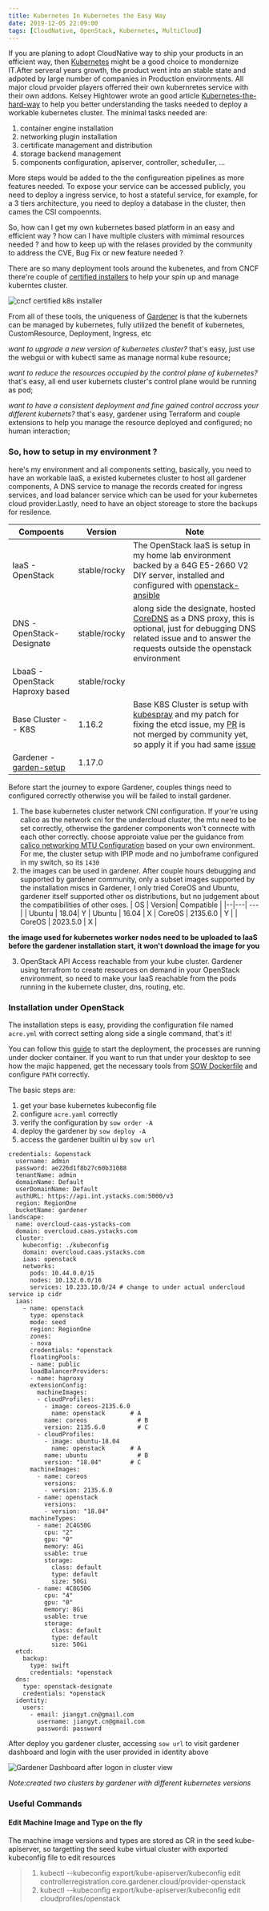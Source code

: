 ```yaml
---
title: Kubernetes In Kubernetes the Easy Way
date: 2019-12-05 22:09:00
tags: [CloudNative, OpenStack, Kubernetes, MultiCloud]
---
```


If you are planing to adopt CloudNative way to ship your products in an efficient way, then [Kubernetes](https://kubernetes.io/) might be a good choice to mondernize IT.After serveral years growth, the product went into an stable state and adpoted by large number of companies in Production environments. All major cloud prvoider players offerred their own kubernretes service with their own addons. Kelsey Hightower wrote an good article [Kubernetes-the-hard-way](https://github.com/kelseyhightower/kubernetes-the-hard-way) to help you better understanding the tasks needed to deploy a workable kubernetes cluster. The minimal tasks needed are:

<!--more-->
1. container engine installation
1. networking plugin installation
1. certificate management and distribution
2. storage backend management
3. components configuration, apiserver, controller, scheduller, ...

More steps would be added to the the configureation pipelines as more features needed. To expose your service can be accessed publicly, you need to deploy a ingress service, to host a stateful service, for example, for a 3 tiers architecture, you need to deploy a database in the cluster, then cames the CSI compoennts.

So, how can I get my own kubernetes based platform in an easy and efficient way ? how can I have multiple clusters with mimimal resources needed ? and how to keep up with the relases provided by the community to address the CVE, Bug Fix or new feature needed ? 


There are so many deployment tools around the kubenetes, and from CNCF there're couple of [certified installers](https://landscape.cncf.io/category=certified-kubernetes-installer&format=card-mode&grouping=category) to help your spin up and manage kuberntes cluster.

![cncf certified k8s installer](/images/cncf-certified-k8s-installer.png)


From all of these tools, the uniqueness of [Gardener](https://gardener.cloud/) is that the kubernets can be managed by kubernetes, fully utilized the benefit of kubernetes, CustomResource, Deployment, Ingress, etc

_want to upgrade a new version of kubernetes cluster?_ that's easy, just use the webgui or with kubectl same as manage normal kube resource;

_want to reduce the resources occupied by the control plane of kubernetes?_ that's easy, all end user kubernets cluster's control plane would be running as pod;

_want to have a consistent deployment and fine gained control accross your different kubernets?_ that's easy, gardener using Terraform and couple extensions to help you manage the resource deployed and configured; no human interaction;


### So, how to setup in my environment ?

here's my environment and all components setting, basically, you need to have an workable IaaS, a existed kubernetes cluster to host all gardener components, A DNS service to manage the records created for ingress services, and load balancer service which can be used for your kubernetes cloud provider.Lastly, need to have an object storeage to store the backups for resilence.

|Compoents|Version|Note|
|---|---|---|
|IaaS - OpenStack|stable/rocky| The OpenStack IaaS is setup in my home lab environment backed by a 64G E5-2660 V2 DIY server, installed and configured with [openstack-ansible](https://git.openstack.org/openstack/openstack-ansible)|
|DNS - OpenStack-Designate | stable/rocky |along side the designate, hosted [CoreDNS](https://coredns.io/) as a DNS proxy, this is optional, just for debugging DNS related issue and to answer the requests outside the openstack environment|
|LbaaS - OpenStack Haproxy based | stable/rocky ||
|Base Cluster -- K8S|1.16.2| Base K8S Cluster is setup with [kubespray](https://github.com/kubernetes-sigs/kubespray.git) and my patch for fixing the etcd issue, my [PR](https://github.com/kubernetes-sigs/kubespray/pull/5368) is not merged by community yet, so apply it if you had same [issue](https://github.com/kubernetes-sigs/kubespray/issues/4772)|
|Gardener - [garden-setup](https://github.com/gardener/garden-setup) | 1.17.0 | |

Before start the journey to expore Gardener, couples things need to configured correctly otherwise you will be failed to install gardener. 

1. The base kubernetes cluster  network CNI configuration.
If your're using calico as the network cni for the undercloud cluster, the mtu need to be set correctly, otherwise the gardener components won't connecte with each other correctly. choose approiate value per the guidance from [calico networking MTU Configuration](https://docs.projectcalico.org/v3.10/networking/mtu) based on your own environment. For me, the cluster setup with IPIP mode and no jumboframe configured in my switch, so its `1430`
2. the images can be used in gardener.
After couple hours debugging and supported by gardener community, only a subset images supported by the installation miscs in Gardener, I only tried CoreOS and Ubuntu, gardener itself supported other os distributions, but no judgement about the compatibilities of other oses.
| OS | Version| Compatible |
|--|---| --- |
| Ubuntu | 18.04| Y
| Ubuntu | 16.04 | X
| CoreOS | 2135.6.0 | Y |
| CoreOS | 2023.5.0 | X |

**the image used for kubernetes worker nodes need to be uploaded to IaaS before the gardener installation start, it won't download the image for you**

3. OpenStack API Access reachable from your kube cluster.
Gardener using terrafrom to create resources on demand in your OpenStack environment, so need to make your IaaS reachable from the pods running in the kubernete cluster, dns, routing, etc.

### Installation under OpenStack

The installation steps is easy, providing the configuration file named `acre.yml` with correct setting along side a single command, that's it!

You can follow this [guide](https://github.com/gardener/garden-setup/blob/1.17.0/README.md) to start the deployment, the processes are running under docker container. If you want to run that under your desktop to see how the majic happened, get the necessary tools from [SOW Dockerfile](https://github.com/gardener/sow/blob/master/docker/Dockerfile) and configure `PATH` correctly.

The basic steps are:
1. get your base kubernetes kubeconfig file
2. configure `acre.yaml` correctly
3. verify the configuration by `sow order -A`
4. deploy the gardener by `sow deploy -A`
5. access the gardener builtin ui by `sow url`


```plain
credentials: &openstack
  username: admin
  password: ae226d1f8b27c60b31088
  tenantName: admin
  domainName: Default
  userDomainName: Default
  authURL: https://api.int.ystacks.com:5000/v3
  region: RegionOne
  bucketName: gardener
landscape:
  name: overcloud-caas-ystacks-com
  domain: overcloud.caas.ystacks.com
  cluster:
    kubeconfig: ./kubeconfig
    domain: overcloud.caas.ystacks.com
    iaas: openstack
    networks:
      pods: 10.44.0.0/15
      nodes: 10.132.0.0/16
      services: 10.233.10.0/24 # change to under actual undercloud service ip cidr
  iaas:
    - name: openstack
      type: openstack
      mode: seed
      region: RegionOne
      zones:
      - nova
      credentials: *openstack
      floatingPools:
      - name: public
      loadBalancerProviders:
      - name: haproxy
      extensionConfig:
        machineImages:
        - cloudProfiles:
          - image: coreos-2135.6.0
            name: openstack       # A
          name: coreos              # B
          version: 2135.6.0         # C
        - cloudProfiles:
          - image: ubuntu-18.04
            name: openstack       # A
          name: ubuntu              # B
          version: "18.04"        # C
      machineImages:
        - name: coreos
          versions:
          - version: 2135.6.0
        - name: openstack
          versions:
          - version: "18.04"
      machineTypes:
        - name: 2C4G50G
          cpu: "2"
          gpu: "0"
          memory: 4Gi
          usable: true
          storage:
            class: default
            type: default
            size: 50Gi
        - name: 4C8G50G
          cpu: "4"
          gpu: "0"
          memory: 8Gi
          usable: true
          storage:
            class: default
            type: default
            size: 50Gi
  etcd:
    backup:
      type: swift
      credentials: *openstack
  dns:
    type: openstack-designate
    credentials: *openstack
  identity:
    users:
      - email: jiangyt.cn@gmail.com
        username: jiangyt.cn@gmail.com
        password: password
```



After deploy you gardener cluster, accessing `sow url` to visit gardener dashboard and login with the user provided in identity above

![Gardener Dashboard after logon in cluster view](/images/gardener-dashboard-clusters.png)

_Note:created two clusters by gardener with different kubernetes versions_



### Useful Commands

#### Edit Machine Image and Type on the fly
The machine image versions and types are stored as CR in the seed kube-apiserver, so targetting the seed kube virtual cluster with exported kubeconfig file to edit resources

>1. kubectl --kubeconfig export/kube-apiserver/kubeconfig edit controllerregistration.core.gardener.cloud/provider-openstack
>2. kubectl --kubeconfig export/kube-apiserver/kubeconfig edit cloudprofiles/openstack
